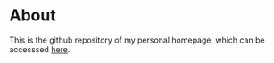 # About

This is the github repository of my personal homepage, which can be accesssed [here](https://yukaizou2015.github.io/homepage/).
